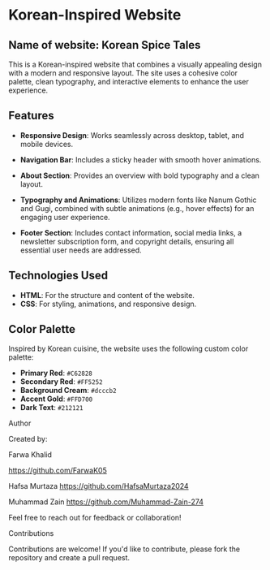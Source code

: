 # Korean-Inspired Website 

## Name of website: Korean Spice Tales

This is a Korean-inspired website that combines a visually appealing design with a modern and responsive layout. The site uses a cohesive color palette, clean typography, and interactive elements to enhance the user experience.  

## Features  

- **Responsive Design**: Works seamlessly across desktop, tablet, and mobile devices.
  
- **Navigation Bar**: Includes a sticky header with smooth hover animations.
    
- **About Section**: Provides an overview with bold typography and a clean layout.
  
- **Typography and Animations**:
Utilizes modern fonts like Nanum Gothic and Gugi, combined with subtle animations (e.g., hover effects) for an engaging user experience.

- **Footer Section**:
Includes contact information, social media links, a newsletter subscription form, and copyright details, ensuring all essential user needs are addressed.

## Technologies Used  

- **HTML**: For the structure and content of the website.  
- **CSS**: For styling, animations, and responsive design.  

## Color Palette  

Inspired by Korean cuisine, the website uses the following custom color palette:  

- **Primary Red**: `#C62828`  
- **Secondary Red**: `#FF5252`  
- **Background Cream**: `#dcccb2`  
- **Accent Gold**: `#FFD700`  
- **Dark Text**: `#212121`  


Author

Created by:

Farwa Khalid

https://github.com/FarwaK05

Hafsa Murtaza 
https://github.com/HafsaMurtaza2024

Muhammad Zain
https://github.com/Muhammad-Zain-274

Feel free to reach out for feedback or collaboration!

Contributions

Contributions are welcome! If you'd like to contribute, please fork the repository and create a pull request.
